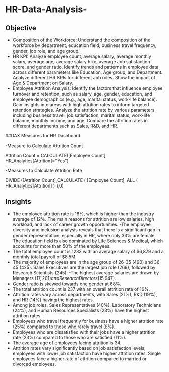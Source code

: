 # HR-Data-Analysis-

## Objective

- Composition of the Workforce:
 Understand the composition of the workforce by department, education field, business travel frequency, gender, job role, and age group.
- HR KPI:
 Analyze employee count, average salary, average monthly salary, average age, average salary hike, average Job satisfaction score, and gender ratio.
Identify trends and patterns in employee data across different parameters like Education, Age group, and Department.
Analyze different HR KPIs for different Job roles.
Show the impact of Age & Department on Salary.
- Employee Attrition Analysis:
 Identify the factors that influence employee turnover and retention, such as salary, age, gender, education, and employee demographics (e.g., age, marital status, work-life balance).
Gain insights into areas with high attrition rates to inform targeted retention strategies.
Analyze the attrition rate by various parameters including business travel, job satisfaction, marital status, work-life balance, monthly income, and age.
Compare the attrition rates in different departments such as Sales, R&D, and HR.

##DAX Measures for HR Dashboard

-Measure to Calculate Attrition Count

Attrition Count = CALCULATE([Employee Count], HR_Analytics[Attrition]="Yes")

-Measures to Calculate Attrition Rate

DIVIDE ([Attrition Count],CALCULATE ( [Employee Count], ALL ( HR_Analytics[Attrition] ) ),0)

## Insights 

- The employee attrition rate is 16%, which is higher than the industry average of 12%. The main reasons for attrition are low salaries, high workload, and lack of career growth opportunities.
-The employee diversity and inclusion analysis reveals that there is a significant gap in gender representation, especially in HR, where only 33% are female. The education field is also dominated by Life Sciences & Medical, which accounts for more than 50% of the employees.
- The total employee count is 1233 with an average salary of $6,879 and a monthly total payroll of $8.5M.
- The majority of employees are in the age group of 26-35 (490) and 36-45 (425).
Sales Executives are the largest job role (269), followed by Research Scientists (245).
-The highest average salaries are drawn by Managers ($17,201) and Research Directors ($15,947).
- Gender ratio is skewed towards one gender at 68%.
- The total attrition count is 237 with an overall attrition rate of 16%.
- Attrition rates vary across departments, with Sales (21%), R&D (19%), and HR (14%) having the highest rates.
- Among job roles, Sales Representatives (40%), Laboratory Technicians (24%), and Human Resources Specialists (23%) have the highest attrition rates.
- Employees who travel frequently for business have a higher attrition rate (25%) compared to those who rarely travel (8%).
- Employees who are dissatisfied with their jobs have a higher attrition rate (23%) compared to those who are satisfied (11%).
- The average age of employees facing attrition is 34.
- Attrition rates vary significantly based on job satisfaction levels; employees with lower job satisfaction have higher attrition rates.
Single employees face a higher rate of attrition compared to married or divorced employees.

